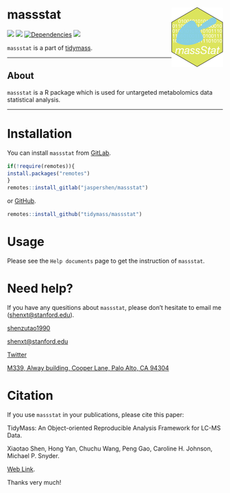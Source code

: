 <!-- README.md is generated from README.Rmd. Please edit that file -->

# massstat <img src="man/figures/massstat_logo.png" align="right" alt="" width="120" />

[![](https://www.r-pkg.org/badges/version/massstat?color=green)](https://cran.r-project.org/package=massstat)
[![](https://img.shields.io/github/languages/code-size/tidymass/massstat.svg)](https://github.com/tidymass/massstat)
[![Dependencies](https://tinyverse.netlify.com/badge/massstat)](https://cran.r-project.org/package=massstat)
[![](https://img.shields.io/badge/lifecycle-experimental-orange.svg)](https://www.tidyverse.org/lifecycle/#experimental)

`massstat` is a part of [tidymass](https://www.tidymass.org/).

------

## **About**

`massstat` is a R package which is used for untargeted metabolomics data
statistical analysis.

-----

# **Installation**

You can install `massstat` from
[GitLab](https://gitlab.com/jaspershen/massstat).

``` r
if(!require(remotes)){
install.packages("remotes")
}
remotes::install_gitlab("jaspershen/massstat")
```

or [GitHub](https://github.com/tidymass/massstat).

``` r
remotes::install_github("tidymass/massstat")
```

# **Usage**

Please see the `Help documents` page to get the instruction of `massstat`.

# **Need help?**

If you have any quesitions about `massstat`, please don’t hesitate to
email me (<shenxt@stanford.edu>).

<i class="fa fa-weixin"></i>
[shenzutao1990](https://www.shenxt.info/files/wechat_QR.jpg)

<i class="fa fa-envelope"></i> <shenxt@stanford.edu>

<i class="fa fa-twitter"></i>
[Twitter](https://twitter.com/JasperShen1990)

<i class="fa fa-map-marker-alt"></i> [M339, Alway building, Cooper Lane,
Palo Alto,
CA 94304](https://www.google.com/maps/place/Alway+Building/@37.4322345,-122.1770883,17z/data=!3m1!4b1!4m5!3m4!1s0x808fa4d335c3be37:0x9057931f3b312c29!8m2!3d37.4322345!4d-122.1748996)


# **Citation**

If you use `massstat` in your publications, please cite this paper:

TidyMass: An Object-oriented Reproducible Analysis Framework for LC-MS Data.

Xiaotao Shen, Hong Yan, Chuchu Wang, Peng Gao, Caroline H. Johnson, Michael P. Snyder.

[Web Link](https://www.biorxiv.org/content/10.1101/2022.03.15.484499v1).

Thanks very much!
